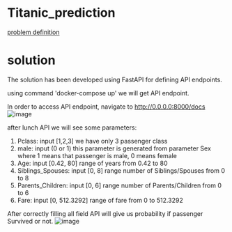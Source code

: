 # Titanic_prediction
[problem definition](/docs/problem) 

# solution
The solution has been developed using FastAPI for defining API endpoints.

using command 'docker-compose up' we will get API endpoint.

In order to access API endpoint, navigate to http://0.0.0.0:8000/docs 
![image](https://user-images.githubusercontent.com/72340440/168650553-e78cabfb-9a64-4bb3-b2fb-a1e8954bc5c8.png)


after lunch API we will see some parameters:
 1. Pclass: input [1,2,3] we have only 3 passenger class
 2. male: input (0 or 1)  this parameter is generated from parameter Sex where 1 means that passenger is male, 0 means female
 3. Age: input [0.42, 80] range of years from 0.42 to 80
 4. Siblings_Spouses: input [0, 8] range number of Siblings/Spouses from 0 to 8
 5. Parents_Children: input [0, 6] range number of Parents/Children from 0 to 6
 6. Fare: input [0, 512.3292] range of fare from 0 to 512.3292

After correctly filling all field API will give us probability if passenger Survived or not.
![image](https://user-images.githubusercontent.com/72340440/168650707-81186358-4159-4efe-a32e-5ed17ee552f2.png)
